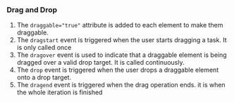 ### Drag and Drop
1. The `draggable="true"` attribute is added to each  element to make them draggable.
2. The `dragstart` event is triggered when the user starts dragging a task. It is only called once 
3.  The `dragover` event is used to indicate that a draggable element is being dragged over a valid drop target. It is called continuously.
4. The `drop` event is triggered when the user drops a draggable element onto a drop target. 
5. The `dragend` event is triggered when the drag operation ends. it is when the whole iteration is finished